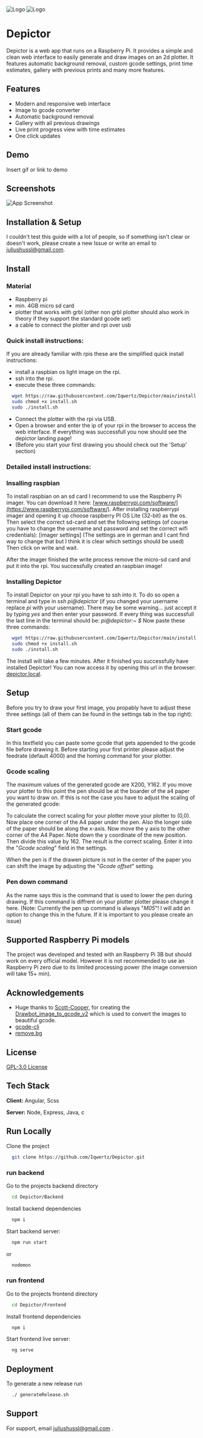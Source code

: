 
![Logo](images/LogoWithBg.png)
![Logo](images/DepictorTextNoBorder.png)

# Depictor

Depictor is a web app that runs on a Raspberry Pi. It provides a simple and clean web interface to easily generate and draw images on an 2d plotter.
It features automatic background removal, custom gcode settings, print time estimates, gallery with previous prints and many more features.


## Features

- Modern and responsive web interface
- Image to gcode converter
- Automatic background removal
- Gallery with all previous drawings
- Live print progress view with time estimates
- One click updates


## Demo

Insert gif or link to demo


## Screenshots

![App Screenshot](https://via.placeholder.com/468x300?text=App+Screenshot+Here)


## Installation & Setup
I couldn't test this guide with a lot of people, so if something isn't clear or doesn't work, please create a new Issue or write an email to juliushussl@gmail.com.

## Install
### Material
- Raspberry pi
- min. 4GB micro sd card
- plotter that works with grbl (other non grbl plotter should also work in theory if they support the standard gcode set)
- a cable to connect the plotter and rpi over usb

### Quick install instructions:
If you are already familiar with rpis these are the simplified quick install instructions:
- install a raspbian os light image on the rpi.
- ssh into the rpi.
- execute these three commands:
```bash
  wget https://raw.githubusercontent.com/Iqwertz/Depictor/main/install.sh
  sudo chmod +x install.sh
  sudo ./install.sh
```
- Connect the plotter with the rpi via USB.
- Open a browser and enter the ip of your rpi in the browser to access the web interface. If everything was successfull you now should see the depictor landing page! 
- (Before you start your first drawing you should check out the 'Setup' section)

### Detailed install instructions:
### Insalling raspbian
To install raspbian on an sd card I recommend to use the Raspberry Pi imager. You can download it here: [www.raspberrypi.com/software/](https://www.raspberrypi.com/software/).
After installing raspberrypi imager and opening it up choose raspberry PI OS Lite (32-bit) as the os. Then select the correct sd-card and set the following settings (of course you have to change the username and password and set the correct wifi credentials):
[imager settings]
(The settings are in german and I cant find  way to change that but I think it is clear which settings should be used)
Then click on write and wait.

After the imager finished the write process remove the micro-sd card and put it into the rpi. You successfully created an raspbian image!

### Installing Depictor
To install Depictor on your rpi you have to ssh into it. 
To do so open a terminal and type in _ssh pi@depictor_ (if you changed your username replace _pi_ with your username).
There may be some warning... just accept it by typing _yes_ and then enter your password.
If every thing was successfull the last line in the terminal should be: _pi@depictor:~ $_
Now paste these three commands: 
```bash
  wget https://raw.githubusercontent.com/Iqwertz/Depictor/main/install.sh
  sudo chmod +x install.sh
  sudo ./install.sh
```

The install will take a few minutes. After it finished you successfully have installed Depictor! You can now access it by opening this url in the browser: [depictor.local](http://depictor.local/).

## Setup
Before you try to draw your first image, you propably have to adjust these three settings (all of them can be found in the settings tab in the top right):

### Start gcode
In this textfield you can paste some gcode that gets appended to the gcode file before drawing it. Before starting your first printer please adjust the feedrate (default 4000) and the homing command for your plotter. 

### Gcode scaling
The maximum values of the generated gcode are X200, Y162. If you move your plotter to this point the pen should be at the boarder of the a4 paper you want to draw on. If this is not the case you have to adjust the scaling of the generated gcode: 

To calculate the correct scaling for your plotter move your plotter to (0,0). Now place one corner of the A4 paper under the pen. Also the longer side of the paper should be along the x-axis.
Now move the y axis to the other corner of the A4 Paper. Note down the y coordinate of the new position. Then divide this value by 162. The result is the correct scaling. Enter it into the "_Gcode scaling_" field in the settings. 

When the pen is  if the drawen picture is not in the center of the paper you can shift the image by adjusting the "_Gcode offset_" setting.

### Pen down command
As the name says this is the command that is used to lower the pen during drawing. If this command is diffrent on your plotter plotter please change it here.
(Note: Currently the pen up command is always "_M05_"! I will add an option to change this in the future. If it is important to you please create an issue)

## Supported Raspberry Pi models 
The project was developed and tested with an Raspberry Pi 3B but should work on every official model. However it is not recommended to use an Raspberry Pi zero due to its limited processing power (the image conversion will take 15+ min).
    
## Acknowledgements

 - Huge thanks to [Scott-Cooper](https://github.com/Scott-Cooper), for creating the  [Drawbot_image_to_gcode_v2](https://github.com/Scott-Cooper/Drawbot_image_to_gcode_v2) which is used to convert the images to beautiful gcode.
 - [gcode-cli](https://github.com/hzeller)
 - [remove.bg](https://www.remove.bg/de)


## License

[GPL-3.0 License](https://choosealicense.com/licenses/gpl-3.0/)


## Tech Stack

**Client:** Angular, Scss

**Server:** Node, Express, Java, c


## Run Locally

Clone the project

```bash
  git clone https://github.com/Iqwertz/Depictor.git
```

### run backend
Go to the projects backend directory

```bash
  cd Depictor/Backend
```

Install backend dependencies 

```bash
  npm i
```

Start backend server:

```bash
  npm run start
```

or

```bash
  nodemon
```

### run frontend
Go to the projects frontend directory

```bash
  cd Depictor/Frontend
```

Install frontend dependencies 

```bash
  npm i
```

Start frontend live server:

```bash
  ng serve
```


## Deployment

To generate a new release run

```bash
  ./ generateRelease.sh
```


## Support

For support, email juliushussl@gmail.com .


